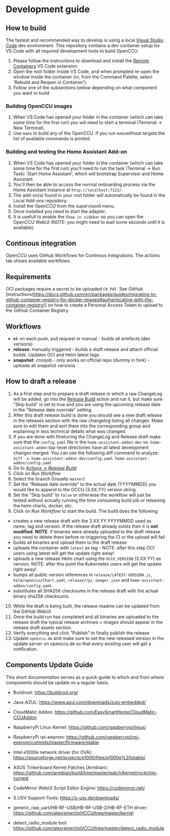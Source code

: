 # Development guide

## How to build

The fastest and recommended way to develop is using a local [Visual Studio Code](https://code.visualstudio.com/) dev environment. This repository contains a dev container setup for VS Code with all required development tools to build OpenCCU.

1. Please follow the instructions to download and install the [Remote Containers](https://marketplace.visualstudio.com/items?itemName=ms-vscode-remote.remote-containers) VS Code extension.
2. Open the root folder inside VS Code, and when prompted re-open the window inside the container (or, from the Command Palette, select 'Rebuild and Reopen in Container').
3. Follow one of the subsections bellow depending on what component you want to build

### Building OpenCCU images

1. When VS Code has opened your folder in the container (which can take some time for the first run) you will need to start a terminal (Terminal -> New Terminal).
2. Use `make` to build any of the OpenCCU. If you run `make`without targets the list of available commands is printed.

### Building and testing the Home Assistant Add-on

1. When VS Code has opened your folder in the container (which can take some time for the first run) you'll need to run the task (Terminal -> Run Task) 'Start Home Assistant', which will bootstrap Supervisor and Home Assistant.
2. You'll then be able to access the normal onboarding process via the Home Assistant instance at `http://localhost:7123/`.
3. The add-on(s) found in your root folder will automatically be found in the Local Add-ons repository.
4. Install the OpenCCU from the supervisord menu.
5. Once installed you need to start the adapter.
6. It is usefull to enable the `Show in sidebar` so you can open the OpenCCU WebUI (NOTE: you might need to wait some seconds until it is available).

## Continous integration

OpenCCU uses GitHub Workflows for Continous Integrations. The actions tab shows available workflows.

## Requirements

OCI packages require a secret to be uploaded `CR_PAT`. See GitHub [instructions(<https://docs.github.com/en/packages/guides/migrating-to-github-container-registry-for-docker-images#authenticating-with-the-container-registry>)] on how to create a Personal Access Token to upload to the GitHub Container Registry.

## Workflows

- **ci**: on each push, pull request or manual - builds all artefacts (dev versions)
- **release**: manually triggered - builds a draft release and attach official builds. Updates OCI and Helm latest tags.
- **snapshot**: cronjob - only works on official repo (dummy in fork) - uploads all snapshot versions

## How to draft a release

1. As a first step and to prepare a draft release in which a raw ChangeLog will be added, go into the [Release Build](https://github.com/OpenCCU/OpenCCU/actions?query=workflow%3A%22Release+Build%22) action and run it, but make sure "Skip build" is set to true and you are using the upcoming release date in the "Release date override" setting
2. After this draft release build is done you should see a new draft release in the releases section with the raw changelog listing all changes. Make sure to edit them and sort them into the corresponding group and explaining in less technical details what was changed.
3. If you are done with finetuning the ChangeLog and Release draft make sure that the `config.yaml` file in the `home-assistant-addon-dev` vs. `home-assistant-addon` top-level directories have all latest development changes merged. You can use the following diff command to analyze:
   `diff -u home-assistant-addon-dev/config.yaml home-assistant-addon/config.yaml`
5. Go to [_Actions_ -> _Release Build_](https://github.com/OpenCCU/OpenCCU/actions?query=workflow%3A%22Release+Build%22)
6. Click on _Run Workflow_
7. Select the branch (Usually `master`)
8. Set the "Release date override" to the actual date (YYYYMMDD) you would like to append to the OCCU (3.XX.YY) version string.
9. Set the "Skip build" to `false` or otherwise the workflow will just be tested without actually running the time consuming build job or releasing the helm charts, docker, etc.
10. Click on _Run Workflow_ to start the build. The build does the following
   - creates a new release draft with the 3.XX.YY.YYYYMMDD used as name, tag and version. If the release draft already exists then it is **not modified**.
     **NOTE**: if binaries were already uploaded to the draft release you need to delete them before re-triggering the CI or the upload will fail
   - builds all binaries and upload them to the draft release
   - uploads the container with `latest` as tag - NOTE: after this step OCI users using latest will get the update right away!
   - uploads a new release Helm chart using the `OCCU_VERSION` (3.XX.YY) as version. NOTE: after this point the Kubernetes users will get the update right away!
   - bumps all public version references in `release/LATEST-VERSION.js`, `helm/openccu/Chart.yaml`, `release/rpi-imager.json` and `home-assistant-addon/config.yaml`.
   - substitutes all SHA256 checksums in the release draft with the actual binary sha256 checksums.
10. While the draft is being built, the release readme can be updated from the GitHub WebUI
11. Once the build run has completed and all binaries are uploaded to the release draft the typical release archives + images should appear in the release draft assets section.
12. Verify everything and click "Publish" to finally publish the release
13. Update `openccu.de` and make sure to set the new released version in the update server on openccu.de so that every existing user will get a notification.

## Components Update Guide

This short documentation serves as a quick-guide to which and from where components should be update on a regular basis.

- Buildroot:
  <https://buildroot.org/>

- Java-AZUL:
  <https://www.azul.com/downloads/zulu-embedded/>

- CloudMatic Addon:
  <https://github.com/EasySmartHome/CloudMatic-CCUAddon>

- RaspberryPi Linux Kernel:
  <https://github.com/raspberrypi/linux/>

- RaspberryPi rpi-eeprom:
  <https://github.com/raspberrypi/rpi-eeprom/commits/master/firmware/stable>

- Intel e1000e network driver (for OVA):
  <https://sourceforge.net/projects/e1000/files/e1000e%20stable/>

- ASUS Tinkerboard Kernel Patches (Armbian):
  <https://github.com/armbian/build/tree/master/patch/kernel/rockchip-current>
  
- CodeMirror WebUI Script Editor Engine:
  <https://codemirror.net/>

- S.USV Support-Tools:
  <https://s-usv.de/downloads/>

- generic_raw_uart/HB-RF-USB/HB-RF-USB-2/HB-RF-ETH driver:
  <https://github.com/alexreinert/piVCCU/tree/master/kernel>

- detect_radio_module tool:
  <https://github.com/alexreinert/piVCCU/tree/master/detect_radio_module>
